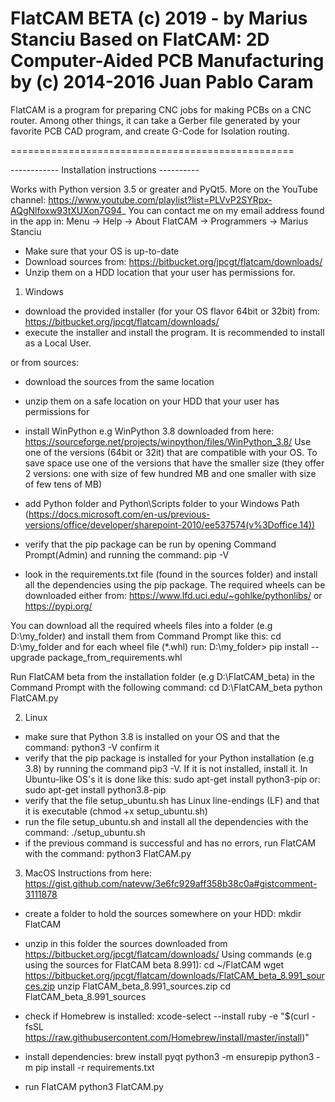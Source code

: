 FlatCAM BETA (c) 2019 - by Marius Stanciu
Based on FlatCAM: 
2D Computer-Aided PCB Manufacturing by (c) 2014-2016 Juan Pablo Caram
=================================================

FlatCAM is a program for preparing CNC jobs for making PCBs on a CNC router.
Among other things, it can take a Gerber file generated by your favorite PCB
CAD program, and create G-Code for Isolation routing.

=================================================

------------ Installation instructions ----------

Works with Python version 3.5 or greater and PyQt5.
More on the YouTube channel: https://www.youtube.com/playlist?list=PLVvP2SYRpx-AQgNlfoxw93tXUXon7G94_
You can contact me on my email address found in the app in:
Menu -> Help -> About FlatCAM -> Programmers -> Marius Stanciu

- Make sure that your OS is up-to-date
- Download sources from: https://bitbucket.org/jpcgt/flatcam/downloads/
- Unzip them on a HDD location that your user has permissions for.

1. Windows
- download the provided installer (for your OS flavor 64bit or 32bit) from:
https://bitbucket.org/jpcgt/flatcam/downloads/
- execute the installer and install the program. It is recommended to install as a Local User.

or from sources:
- download the sources from the same location
- unzip them on a safe location on your HDD that your user has permissions for
- install WinPython e.g WinPython 3.8 downloaded from here: https://sourceforge.net/projects/winpython/files/WinPython_3.8/
Use one of the versions (64bit or 32it) that are compatible with your OS. 
To save space use one of the versions that have the smaller size (they offer 2 versions: one with size of few hundred MB and one smaller with size of few tens of MB)

- add Python folder and Python\Scripts folder to your Windows Path (https://docs.microsoft.com/en-us/previous-versions/office/developer/sharepoint-2010/ee537574(v%3Doffice.14))
- verify that the pip package can be run by opening Command Prompt(Admin) and running the command: pip -V

- look in the requirements.txt file (found in the sources folder) and install all the dependencies using the pip package. 
The required wheels can be downloaded either from:
https://www.lfd.uci.edu/~gohlke/pythonlibs/
or
https://pypi.org/
 
You can download all the required wheels files into a folder (e.g D:\my_folder) and install them from Command Prompt like this:
cd D:\my_folder
and for each wheel file (*.whl) run:
D:\my_folder\> pip install --upgrade package_from_requirements.whl

Run FlatCAM beta from the installation folder (e.g D:\FlatCAM_beta) in the Command Prompt with the following command:
cd D:\FlatCAM_beta
python FlatCAM.py

2. Linux
- make sure that Python 3.8 is installed on your OS and that the command: python3 -V confirm it
- verify that the pip package is installed for your Python installation (e.g 3.8) by running the command pip3 -V. 
If it is not installed, install it. In Ubuntu-like OS's it is done like this: 
sudo apt-get install python3-pip 
or:
sudo apt-get install python3.8-pip
- verify that the file setup_ubuntu.sh has Linux line-endings (LF) and that it is executable (chmod +x setup_ubuntu.sh)
- run the file setup_ubuntu.sh and install all the dependencies with the command: ./setup_ubuntu.sh
- if the previous command is successful and has no errors, run FlatCAM with the command: python3 FlatCAM.py

3. MacOS
Instructions from here: https://gist.github.com/natevw/3e6fc929aff358b38c0a#gistcomment-3111878

- create a folder to hold the sources somewhere on your HDD:
mkdir FlatCAM

- unzip in this folder the sources downloaded from https://bitbucket.org/jpcgt/flatcam/downloads/
Using commands (e.g using the sources for FlatCAM beta 8.991):
cd ~/FlatCAM
wget https://bitbucket.org/jpcgt/flatcam/downloads/FlatCAM_beta_8.991_sources.zip
unzip FlatCAM_beta_8.991_sources.zip
cd FlatCAM_beta_8.991_sources

- check if Homebrew is installed:
xcode-select --install
ruby -e "$(curl -fsSL https://raw.githubusercontent.com/Homebrew/install/master/install)"

- install dependencies:
brew install pyqt
python3 -m ensurepip
python3 -m pip install -r requirements.txt

- run FlatCAM
python3 FlatCAM.py
